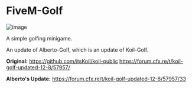 # FiveM-Golf

![image](https://github.com/alberttheprince/FiveM-Golf/assets/85725579/b28b8b38-a59f-4559-a304-e8e190b68715)

A simple golfing minigame. 


An update of Alberto-Golf, which is an update of Koil-Golf.

**Original:**
https://github.com/itsKoil/koil-public
https://forum.cfx.re/t/koil-golf-updated-12-8/57957/

**Alberto's Update:**
https://forum.cfx.re/t/koil-golf-updated-12-8/57957/33
